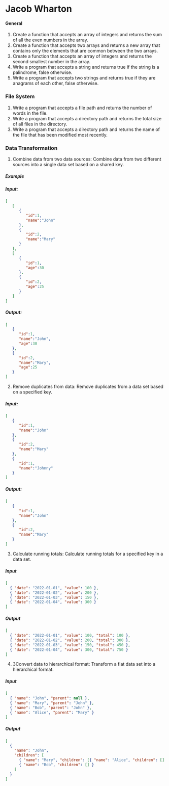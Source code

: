 # Jacob Wharton


#### General
1.  Create a function that accepts an array of integers and returns the sum of all the even numbers in the array.
2. Create a function that accepts two arrays and returns a new array that contains only the elements that are common between the two arrays.
3. Create a function that accepts an array of integers and returns the second smallest number in the array.
4. Write a program that accepts a string and returns true if the string is a palindrome, false otherwise.
5. Write a program that accepts two strings and returns true if they are anagrams of each other, false otherwise.

### File System
1. Write a program that accepts a file path and returns the number of words in the file.
2. Write a program that accepts a directory path and returns the total size of all files in the directory.
3. Write a program that accepts a directory path and returns the name of the file that has been modified most recently.

### Data Transformation

1.  Combine data from two data sources: Combine data from two different sources into a single data set based on a shared key.

#####  Example
#####  Input:

```json
[
   [
      {
         "id":1,
         "name":"John"
      },
      {
         "id":2,
         "name":"Mary"
      }
   ],
   [
      {
         "id":1,
         "age":30
      },
      {
         "id":2,
         "age":25
      }
   ]
]
```

##### Output:
```json
[
   {
      "id":1,
      "name":"John",
      "age":30
   },
   {
      "id":2,
      "name":"Mary",
      "age":25
   }
]
```

2.  Remove duplicates from data: Remove duplicates from a data set based on a specified key.

##### Input:
```json
[
   {
      "id":1,
      "name":"John"
   },
   {
      "id":2,
      "name":"Mary"
   },
   {
      "id":1,
      "name":"Johnny"
   }
]
```

##### Output:
```json
[
   {
      "id":1,
      "name":"John"
   },
   {
      "id":2,
      "name":"Mary"
   }
]
```

3. Calculate running totals: Calculate running totals for a specified key in a data set.

##### Input
```json
[
  { "date": "2022-01-01", "value": 100 },
  { "date": "2022-01-02", "value": 200 },
  { "date": "2022-01-03", "value": 150 },
  { "date": "2022-01-04", "value": 300 }
]

```
##### Output
```json
[
  { "date": "2022-01-01", "value": 100, "total": 100 },
  { "date": "2022-01-02", "value": 200, "total": 300 },
  { "date": "2022-01-03", "value": 150, "total": 450 },
  { "date": "2022-01-04", "value": 300, "total": 750 }
]
```

4. 3Convert data to hierarchical format: Transform a flat data set into a hierarchical format.

##### Input
```json
[
  { "name": "John", "parent": null },
  { "name": "Mary", "parent": "John" },
  { "name": "Bob", "parent": "John" },
  { "name": "Alice", "parent": "Mary" }
]
```
##### Output
```json
[
  {
    "name": "John",
    "children": [
      { "name": "Mary", "children": [{ "name": "Alice", "children": [] }] },
      { "name": "Bob", "children": [] }
    ]
  }
]
```
